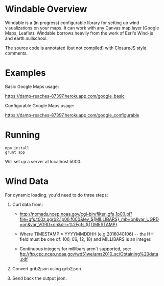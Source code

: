 # Windable Overview

Windable is a (in progress) configurable library for setting up wind visualizations on your maps.
It can work with any Canvas map layer (Google Maps, Leaflet).
Windable borrows heavily from the work of Esri's Wind-js and earth.nullschool.

The source code is annotated (but not compiled) with ClosureJS style comments.

# Examples

Basic Google Maps usage:

https://damp-reaches-87397.herokuapp.com/google_basic

Configurable Google Maps usage:

https://damp-reaches-87397.herokuapp.com/google_configurable

# Running

```
npm install
grunt app
```
Will set up a server at localhost:5000.

# Wind Data

For dynamic loading, you'd need to do three steps:
 1. Curl data from:

    - http://nomads.ncep.noaa.gov/cgi-bin/filter_gfs_1p00.pl?file=gfs.t00z.pgrb2.1p00.f000&lev_${MILLIBARS}_mb=on&var_UGRD=on&var_VGRD=on&dir=%2Fgfs.${TIMESTAMP}

    - Where TIMESTAMP = YYYYMMDDHH (e.g 2016040106) -- the HH field must be one of: (00, 06, 12, 18) and MILLIBARS is an integer.
    - Continuous integers for millibars aren't supported, see: ftp://ftp.cpc.ncep.noaa.gov/wd51we/ams2010_sc/Obtaining%20data.pdf

 2. Convert grib2json using grib2json.

 3. Send back the output json.